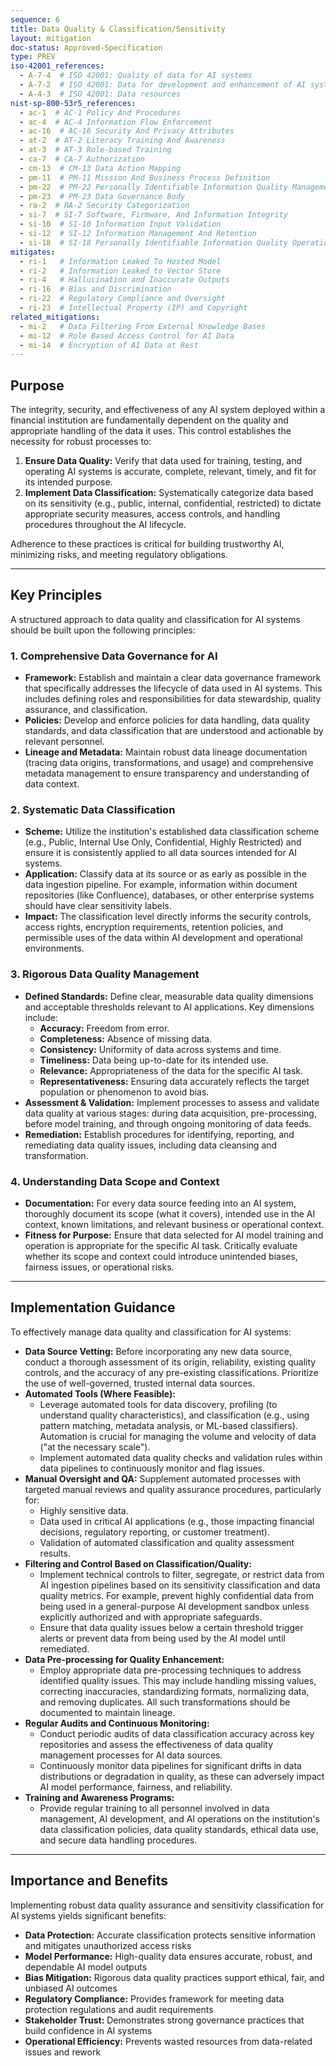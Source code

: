 ```yaml
---
sequence: 6
title: Data Quality & Classification/Sensitivity
layout: mitigation
doc-status: Approved-Specification
type: PREV
iso-42001_references:
  - A-7-4  # ISO 42001: Quality of data for AI systems
  - A-7-2  # ISO 42001: Data for development and enhancement of AI system
  - A-4-3  # ISO 42001: Data resources
nist-sp-800-53r5_references:
  - ac-1  # AC-1 Policy And Procedures
  - ac-4  # AC-4 Information Flow Enforcement
  - ac-16  # AC-16 Security And Privacy Attributes
  - at-2  # AT-2 Literacy Training And Awareness
  - at-3  # AT-3 Role-based Training
  - ca-7  # CA-7 Authorization
  - cm-13  # CM-13 Data Action Mapping
  - pm-11  # PM-11 Mission And Business Process Definition
  - pm-22  # PM-22 Personally Identifiable Information Quality Management
  - pm-23  # PM-23 Data Governance Body
  - ra-2  # RA-2 Security Categorization
  - si-7  # SI-7 Software, Firmware, And Information Integrity
  - si-10  # SI-10 Information Input Validation
  - si-12  # SI-12 Information Management And Retention
  - si-18  # SI-18 Personally Identifiable Information Quality Operations
mitigates:
  - ri-1   # Information Leaked To Hosted Model
  - ri-2   # Information Leaked to Vector Store
  - ri-4   # Hallucination and Inaccurate Outputs
  - ri-16  # Bias and Discrimination
  - ri-22  # Regulatory Compliance and Oversight
  - ri-23  # Intellectual Property (IP) and Copyright
related_mitigations:
  - mi-2   # Data Filtering From External Knowledge Bases
  - mi-12  # Role Based Access Control for AI Data
  - mi-14  # Encryption of AI Data at Rest
---
```


## Purpose

The integrity, security, and effectiveness of any AI system deployed within a financial institution are fundamentally dependent on the quality and appropriate handling of the data it uses. This control establishes the necessity for robust processes to:

1.  **Ensure Data Quality:** Verify that data used for training, testing, and operating AI systems is accurate, complete, relevant, timely, and fit for its intended purpose.
2.  **Implement Data Classification:** Systematically categorize data based on its sensitivity (e.g., public, internal, confidential, restricted) to dictate appropriate security measures, access controls, and handling procedures throughout the AI lifecycle.

Adherence to these practices is critical for building trustworthy AI, minimizing risks, and meeting regulatory obligations.

---

## Key Principles

A structured approach to data quality and classification for AI systems should be built upon the following principles:

### 1. Comprehensive Data Governance for AI
* **Framework:** Establish and maintain a clear data governance framework that specifically addresses the lifecycle of data used in AI systems. This includes defining roles and responsibilities for data stewardship, quality assurance, and classification.
* **Policies:** Develop and enforce policies for data handling, data quality standards, and data classification that are understood and actionable by relevant personnel.
* **Lineage and Metadata:** Maintain robust data lineage documentation (tracing data origins, transformations, and usage) and comprehensive metadata management to ensure transparency and understanding of data context.

### 2. Systematic Data Classification
* **Scheme:** Utilize the institution's established data classification scheme (e.g., Public, Internal Use Only, Confidential, Highly Restricted) and ensure it is consistently applied to all data sources intended for AI systems.
* **Application:** Classify data at its source or as early as possible in the data ingestion pipeline. For example, information within document repositories (like Confluence), databases, or other enterprise systems should have clear sensitivity labels.
* **Impact:** The classification level directly informs the security controls, access rights, encryption requirements, retention policies, and permissible uses of the data within AI development and operational environments.

### 3. Rigorous Data Quality Management
* **Defined Standards:** Define clear, measurable data quality dimensions and acceptable thresholds relevant to AI applications. Key dimensions include:
    * **Accuracy:** Freedom from error.
    * **Completeness:** Absence of missing data.
    * **Consistency:** Uniformity of data across systems and time.
    * **Timeliness:** Data being up-to-date for its intended use.
    * **Relevance:** Appropriateness of the data for the specific AI task.
    * **Representativeness:** Ensuring data accurately reflects the target population or phenomenon to avoid bias.
* **Assessment & Validation:** Implement processes to assess and validate data quality at various stages: during data acquisition, pre-processing, before model training, and through ongoing monitoring of data feeds.
* **Remediation:** Establish procedures for identifying, reporting, and remediating data quality issues, including data cleansing and transformation.

### 4. Understanding Data Scope and Context
* **Documentation:** For every data source feeding into an AI system, thoroughly document its scope (what it covers), intended use in the AI context, known limitations, and relevant business or operational context.
* **Fitness for Purpose:** Ensure that data selected for AI model training and operation is appropriate for the specific AI task. Critically evaluate whether its scope and context could introduce unintended biases, fairness issues, or operational risks.

---

## Implementation Guidance

To effectively manage data quality and classification for AI systems:

* **Data Source Vetting:** Before incorporating any new data source, conduct a thorough assessment of its origin, reliability, existing quality controls, and the accuracy of any pre-existing classifications. Prioritize the use of well-governed, trusted internal data sources.
* **Automated Tools (Where Feasible):**
    * Leverage automated tools for data discovery, profiling (to understand quality characteristics), and classification (e.g., using pattern matching, metadata analysis, or ML-based classifiers). Automation is crucial for managing the volume and velocity of data ("at the necessary scale").
    * Implement automated data quality checks and validation rules within data pipelines to continuously monitor and flag issues.
* **Manual Oversight and QA:** Supplement automated processes with targeted manual reviews and quality assurance procedures, particularly for:
    * Highly sensitive data.
    * Data used in critical AI applications (e.g., those impacting financial decisions, regulatory reporting, or customer treatment).
    * Validation of automated classification and quality assessment results.
* **Filtering and Control Based on Classification/Quality:**
    * Implement technical controls to filter, segregate, or restrict data from AI ingestion pipelines based on its sensitivity classification and data quality metrics. For example, prevent highly confidential data from being used in a general-purpose AI development sandbox unless explicitly authorized and with appropriate safeguards.
    * Ensure that data quality issues below a certain threshold trigger alerts or prevent data from being used by the AI model until remediated.
* **Data Pre-processing for Quality Enhancement:**
    * Employ appropriate data pre-processing techniques to address identified quality issues. This may include handling missing values, correcting inaccuracies, standardizing formats, normalizing data, and removing duplicates. All such transformations should be documented to maintain lineage.
* **Regular Audits and Continuous Monitoring:**
    * Conduct periodic audits of data classification accuracy across key repositories and assess the effectiveness of data quality management processes for AI data sources.
    * Continuously monitor data pipelines for significant drifts in data distributions or degradation in quality, as these can adversely impact AI model performance, fairness, and reliability.
* **Training and Awareness Programs:**
    * Provide regular training to all personnel involved in data management, AI development, and AI operations on the institution's data classification policies, data quality standards, ethical data use, and secure data handling procedures.

---

## Importance and Benefits

Implementing robust data quality assurance and sensitivity classification for AI systems yields significant benefits:

* **Data Protection:** Accurate classification protects sensitive information and mitigates unauthorized access risks
* **Model Performance:** High-quality data ensures accurate, robust, and dependable AI model outputs
* **Bias Mitigation:** Rigorous data quality practices support ethical, fair, and unbiased AI outcomes
* **Regulatory Compliance:** Provides framework for meeting data protection regulations and audit requirements
* **Stakeholder Trust:** Demonstrates strong governance practices that build confidence in AI systems
* **Operational Efficiency:** Prevents wasted resources from data-related issues and rework
